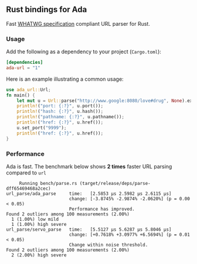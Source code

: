 ## Rust bindings for Ada

Fast [WHATWG specification](https://url.spec.whatwg.org) compliant URL parser for Rust.

### Usage

Add the following as a dependency to your project (`Cargo.toml`):

```toml
[dependencies]
ada-url = "1"
```

Here is an example illustrating a common usage:

```Rust
use ada_url::Url;
fn main() {
    let mut u = Url::parse("http://www.google:8080/love#drug", None).expect("bad url");
    println!("port: {:?}", u.port());
    println!("hash: {:?}", u.hash());
    println!("pathname: {:?}", u.pathname());
    println!("href: {:?}", u.href());
    u.set_port("9999");
    println!("href: {:?}", u.href());
}
```

### Performance

Ada is fast. The benchmark below shows **2 times** faster URL parsing compared to `url`

```
     Running bench/parse.rs (target/release/deps/parse-dff65469468a2cec)
url_parse/ada_parse     time:   [2.5853 µs 2.5982 µs 2.6115 µs]
                        change: [-3.8745% -2.9874% -2.0620%] (p = 0.00 < 0.05)
                        Performance has improved.
Found 2 outliers among 100 measurements (2.00%)
  1 (1.00%) low mild
  1 (1.00%) high severe
url_parse/servo_parse   time:   [5.5127 µs 5.6287 µs 5.8046 µs]
                        change: [+0.7618% +3.0977% +6.5694%] (p = 0.01 < 0.05)
                        Change within noise threshold.
Found 2 outliers among 100 measurements (2.00%)
  2 (2.00%) high severe
```